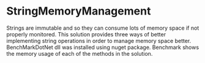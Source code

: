 # StringMemoryManagement
Strings are immutable and so they can consume lots of memory space if not properly monitored. This solution provides three ways of better implementing string operations in order to manage memory space better. BenchMarkDotNet dll was installed using nuget package. Benchmark shows the memory usage of each of the methods in the solution.

